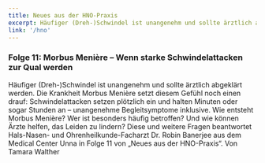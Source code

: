 ```yaml
---
title: Neues aus der HNO-Praxis
excerpt: Häufiger (Dreh-)­Schwindel ist unangenehm und sollte ärztlich abgeklärt werden. Die Krankheit Morbus Menière setzt diesem Gefühl noch einen drauf – Schwindelattacken setzen plötzlich ein und halten Minuten oder sogar Stunden an – unangenehme Begleitsymptome inklusive. Wie entsteht Morbus Menière? Wer ist besonders häufig betroffen? Und wie können Ärzte
link: '/hno'
--- 
```


### Folge 11: Morbus Menière – Wenn starke Schwindelattacken zur Qual werden

Häufiger (Dreh-)­Schwindel ist unangenehm und sollte ärztlich abgeklärt werden. Die Krankheit Morbus Menière setzt diesem Gefühl noch einen drauf: Schwindelattacken setzen plötzlich ein und halten Minuten oder sogar Stunden an – unangenehme 
Begleitsymptome inklusive. Wie entsteht Morbus Menière? Wer ist besonders häufig betroffen? Und wie können Ärzte helfen, das Leiden zu lindern? Diese und weitere Fragen beantwortet Hals-Nasen- und Ohrenheilkunde-Facharzt Dr. Robin Banerjee aus dem Medical Center Unna in Folge 11 von „Neues aus der HNO-Praxis“. Von Tamara Walther